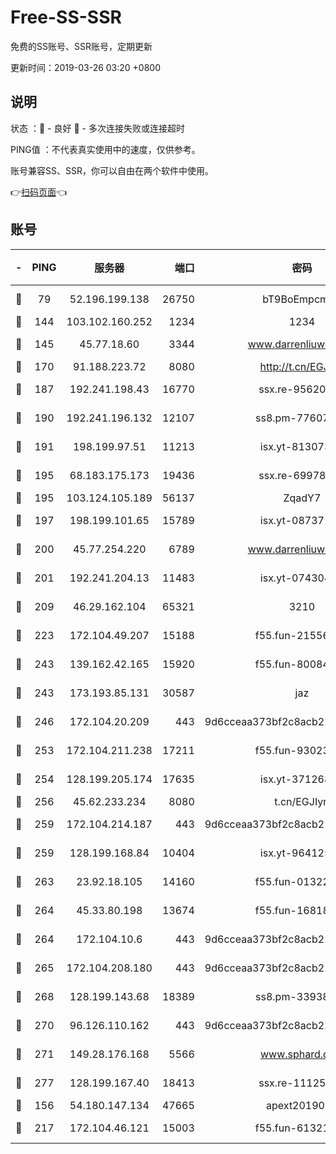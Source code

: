 # Free-SS-SSR

免费的SS账号、SSR账号，定期更新

更新时间：2019-03-26 03:20 +0800

## 说明

状态     ：🙂 - 良好 🙁 - 多次连接失败或连接超时

PING值   ：不代表真实使用中的速度，仅供参考。

账号兼容SS、SSR，你可以自由在两个软件中使用。

👉[扫码页面](https://liesauer.github.io/Free-SS-SSR/)👈

## 账号

|-|PING|服务器|端口|密码|加密方式|区域|
|:----:|:----:|:-----:|-----:|:----:|:----:|:----:|
|🙂|79|52.196.199.138|26750|bT9BoEmpcmP7|aes-256-cfb|JP|
|🙂|144|103.102.160.252|1234|1234|rc4-md5|JP|
|🙂|145|45.77.18.60|3344|www.darrenliuwei.com|aes-256-cfb|JP|
|🙂|170|91.188.223.72|8080|http://t.cn/EGJIyrl|rc4-md5|RU|
|🙂|187|192.241.198.43|16770|ssx.re-95620121|aes-256-cfb|US|
|🙂|190|192.241.196.132|12107|ss8.pm-77607879|aes-256-cfb|US|
|🙂|191|198.199.97.51|11213|isx.yt-81307363|aes-256-cfb|US|
|🙂|195|68.183.175.173|19436|ssx.re-69978912|aes-256-cfb|US|
|🙂|195|103.124.105.189|56137|ZqadY7|chacha20|CN|
|🙂|197|198.199.101.65|15789|isx.yt-08737172|aes-256-cfb|US|
|🙂|200|45.77.254.220|6789|www.darrenliuwei.com|aes-256-cfb|SG|
|🙂|201|192.241.204.13|11483|isx.yt-07430483|aes-256-cfb|US|
|🙂|209|46.29.162.104|65321|3210|aes-256-ctr|RU|
|🙂|223|172.104.49.207|15188|f55.fun-21556723|aes-256-cfb|SG|
|🙂|243|139.162.42.165|15920|f55.fun-80084282|aes-256-cfb|SG|
|🙂|243|173.193.85.131|30587|jaz|aes-256-cfb|US|
|🙂|246|172.104.20.209|443|9d6cceaa373bf2c8acb22e60b6a58be6|aes-256-cfb|US|
|🙂|253|172.104.211.238|17211|f55.fun-93023249|aes-256-cfb|US|
|🙂|254|128.199.205.174|17635|isx.yt-37126859|aes-256-cfb|SG|
|🙂|256|45.62.233.234|8080|t.cn/EGJIyrl|rc4-md5|CA|
|🙂|259|172.104.214.187|443|9d6cceaa373bf2c8acb22e60b6a58be6|aes-256-cfb|US|
|🙂|259|128.199.168.84|10404|isx.yt-96412593|aes-256-cfb|SG|
|🙂|263|23.92.18.105|14160|f55.fun-01322575|aes-256-cfb|US|
|🙂|264|45.33.80.198|13674|f55.fun-16818858|aes-256-cfb|US|
|🙂|264|172.104.10.6|443|9d6cceaa373bf2c8acb22e60b6a58be6|aes-256-cfb|US|
|🙂|265|172.104.208.180|443|9d6cceaa373bf2c8acb22e60b6a58be6|aes-256-cfb|US|
|🙂|268|128.199.143.68|18389|ss8.pm-33938074|aes-256-cfb|SG|
|🙂|270|96.126.110.162|443|9d6cceaa373bf2c8acb22e60b6a58be6|aes-256-cfb|US|
|🙂|271|149.28.176.168|5566|www.sphard.com|aes-256-cfb|AU|
|🙂|277|128.199.167.40|18413|ssx.re-11125566|aes-256-cfb|SG|
|🙂|156|54.180.147.134|47665|apext2019001|chacha20|KR|
|🙂|217|172.104.46.121|15003|f55.fun-61321984|aes-256-cfb|SG|
